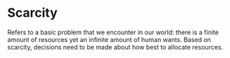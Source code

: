 # Scarcity

Refers to a basic problem that we encounter in our world: there is a finite amount of resources yet an infinite amount of human wants. Based on scarcity, decisions need to be made about how best to allocate resources.